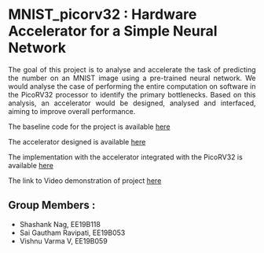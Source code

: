 # MNIST_picorv32 : Hardware Accelerator for a Simple Neural Network

<p align = "justify"> The goal of this project is to analyse and accelerate the task of predicting the number on an MNIST image using a pre-trained neural network. We would analyse the case of performing the entire computation on software in the PicoRV32 processor to identify the primary bottlenecks. Based on this analysis, an accelerator would be designed, analysed and interfaced, aiming to improve overall performance. </p>

The baseline code for the project is available [here](/mnist_nn)

The accelerator designed is available [here](/mnist_verilog) 

The implementation with the accelerator integrated with the PicoRV32 is available [here](/mnist_integrated) 

The link to Video demonstration of project [here](https://youtu.be/cVglBVtG-lI)

## Group Members :
- Shashank Nag, EE19B118
- Sai Gautham Ravipati, EE19B053
- Vishnu Varma V, EE19B059
